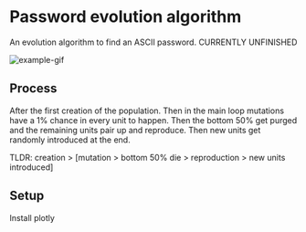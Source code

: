 # Password evolution algorithm
An evolution algorithm to find an ASCII password. CURRENTLY UNFINISHED 

![example-gif](https://imgur.com/5Np8TVS.gif)

## Process
After the first creation of the population. Then in the main loop mutations have
a 1% chance in every unit to happen. Then the bottom 50% get purged and the remaining
units pair up and reproduce. Then new units get randomly introduced at the end.

TLDR: creation > [mutation > bottom 50% die > reproduction > new units introduced]

## Setup
Install plotly 
